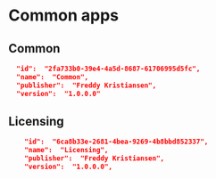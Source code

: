 # Common apps
## Common

```json
  "id":  "2fa733b0-39e4-4a5d-8687-61706995d5fc",
  "name":  "Common",
  "publisher":  "Freddy Kristiansen",
  "version":  "1.0.0.0"
```

## Licensing

```json
    "id":  "6ca8b33e-2681-4bea-9269-4b8bbd852337",
    "name":  "Licensing",
    "publisher":  "Freddy Kristiansen",
    "version":  "1.0.0.0",
```
